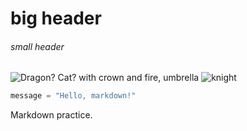 # big header
###### small header

![Dragon? Cat? with crown and fire, umbrella](https://octodex.github.com/images/yaktocat.png)
![knight](https://octodex.github.com/images/securityknightocat.png)

``` python
message = "Hello, markdown!"
```


Markdown practice.


